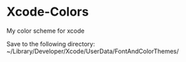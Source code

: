# Xcode-Colors
My color scheme for xcode

Save to the following directory:
~/Library/Developer/Xcode/UserData/FontAndColorThemes/
